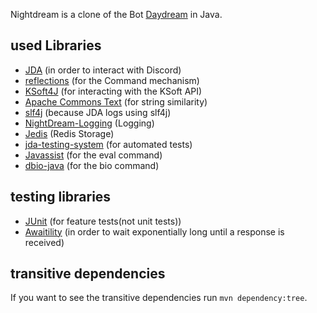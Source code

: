 Nightdream is a clone of the Bot [Daydream](https://gitlab.com/botstudio/daydream/) in Java.

## used Libraries
* [JDA](https://github.com/DV8FromTheWorld/JDA/) (in order to interact with Discord)
* [reflections](https://code.google.com/archive/p/reflections/) (for the Command mechanism)
* [KSoft4J](http://github.com/kSoft-Si/KSoft4J/) (for interacting with the KSoft API)
* [Apache Commons Text](https://github.com/apache/commons-text) (for string similarity)
* [slf4j](https://github.com/qos-ch/slf4j/) (because JDA logs using slf4j)
* [NightDream-Logging](https://github.com/JDiscordBots/NightDream-Logging) (Logging)
* [Jedis](https://github.com/xetorthio/jedis) (Redis Storage)
* [jda-testing-system](https://github.com/JDiscordBots/jda-testing-system) (for automated tests)
* [Javassist](https://github.com/jboss-javassist/javassist) (for the eval command)
* [dbio-java](https://github.com/zastrixarundell/dbio-java) (for the bio command)

## testing libraries
* [JUnit](https://junit.org/junit5/) (for feature tests(not unit tests))
* [Awaitility](https://github.com/awaitility/awaitility) (in order to wait exponentially long until a response is received)

## transitive dependencies
If you want to see the transitive dependencies run `mvn dependency:tree`.
